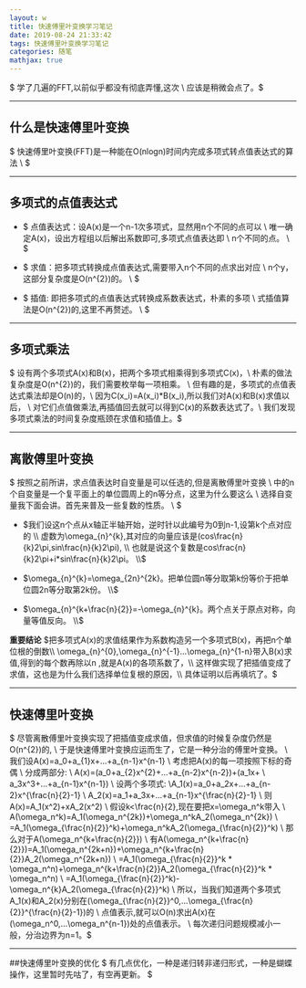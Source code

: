 ```yaml
---
layout: w
title: 快速傅里叶变换学习笔记
date: 2019-08-24 21:33:42
tags: 快速傅里叶变换学习笔记
categories: 随笔
mathjax: true
---
```

$ 学了几遍的FFT,以前似乎都没有彻底弄懂,这次 \\
应该是稍微会点了。$

---
<!-- more -->

## 什么是快速傅里叶变换
$ 快速傅里叶变换(FFT)是一种能在O(nlogn)时间内完成多项式转点值表达式的算法 \\ $

---

## 多项式的点值表达式
 
 *  $ 点值表达式：设A(x)是一个n-1次多项式，显然用n个不同的点可以 \\
       唯一确定A(x)，设出方程组以后解出系数即可,多项式点值表达即 \\
	   n个不同的点。 \\ $
	   
 *  $ 求值：把多项式转换成点值表达式,需要带入n个不同的点求出对应 \\
      n个y，这部分复杂度是O(n^{2})的。 \\ $
	  
 *  $  插值: 即把多项式的点值表达式转换成系数表达式，朴素的多项 \\
       式插值算法是O(n^{2})的,这里不再赘述。 \\ $

---

## 多项式乘法
$ 设有两个多项式A(x)和B(x)，把两个多项式相乘得到多项式C(x)，\\
  朴素的做法复杂度是O(n^{2})的，我们需要枚举每一项相乘。 \\
  但有趣的是，多项式的点值表达式乘法却是O(n)的，\\
  因为C(x_i)=A(x_i)*B(x_i),所以我们对A(x)和B(x)求值以后， \\
  对它们点值做乘法,再插值回去就可以得到C(x)的系数表达式了。\\
  我们发现多项式乘法的时间复杂度瓶颈在求值和插值上。$

---

## 离散傅里叶变换

$ 按照之前所讲，求点值表达时自变量是可以任选的,但是离散傅里叶变换 \\
中的n个自变量是一个复平面上的单位圆周上的n等分点，这里为什么要这么 \\
选择自变量我下面会讲。首先来普及一些复数的性质。 \\ $

* $我们设这n个点从x轴正半轴开始，逆时针以此编号为0到n-1,设第k个点对应的 \\
虚数为\omega_{n}^{k},其对应的向量应该是(cos\frac{n}{k}2\pi,sin\frac{n}{k}2\pi), \\
也就是说这个复数是cos\frac{n}{k}2\pi+i*sin\frac{n}{k}2\pi。 \\$

* $\omega_{n}^{k}=\omega_{2n}^{2k}。把单位圆n等分取第k份等价于把单位圆2n等分取第2k份。 \\$

* $\omega_{n}^{k+\frac{n}{2}}=-\omega_{n}^{k}。两个点关于原点对称，向量等值反向。 \\$

**重要结论** $把多项式A(x)的求值结果作为系数构造另一个多项式B(x)，再把n个单位根的倒数\\
 \omega_{n}^{0},\omega_{n}^{-1}...\omega_{n}^{1-n}带入B(x)求值,得到的每个数再除以n ,就是A(x)的各项系数了，\\
 这样做实现了把插值变成了求值，这也是为什么我们选择单位复根的原因，\\
 具体证明以后再填坑了。$ 


---

## 快速傅里叶变换
$ 尽管离散傅里叶变换实现了把插值变成求值，但求值的时候复杂度仍然是O(n^{2})的, \\
于是快速傅里叶变换应运而生了，它是一种分治的傅里叶变换。 \\
我们设A(x)=a_0+a_{1}x+...+a_{n-1}x^{n-1} \\ 考虑把A(x)的每一项按照下标的奇偶 \\
分成两部分: \\ A(x)=(a_0+a_{2}x^{2}+...+a_{n-2}x^{n-2})+(a_1x+ \\ a_3x^3+...+a_{n-1}x^{n-1}) \\
设两个多项式: \\A_1(x)=a_0+a_2x+...+a_{n-2}x^{\frac{n}{2}-1}  \\
A_2(x)=a_1+a_3x+...+a_{n-1}x^{\frac{n}{2}-1} \\
则A(x)=A_1(x^2)+xA_2(x^2)  \\
假设k<\frac{n}{2},现在要把x=\omega_n^k带入 \\
A(\omega_n^k)=A_1(\omega_n^{2k})+\omega_n^kA_2(\omega_n^{2k}) \\
=A_1(\omega_{\frac{n}{2}}^k)+\omega_n^kA_2(\omega_{\frac{n}{2}}^k) \\
那么对于A(\omega_n^{k+\frac{n}{2}})  \\
有A(\omega_n^{k+\frac{n}{2}})=A_1(\omega_n^{2k+n})+\omega_n^{k+\frac{n}{2}}A_2(\omega_n^{2k+n}) \\
=A_1(\omega_{\frac{n}{2}}^k \* \omega_n^n)+\omega_n^{k+\frac{n}{2}}A_2(\omega_{\frac{n}{2}}^k \* \omega_n^n) \\
=A_1(\omega_{\frac{n}{2}}^k)-\omega_n^{k}A_2(\omega_{\frac{n}{2}}^k)  \\
所以，当我们知道两个多项式A_1(x)和A_2(x)分别在(\omega_{\frac{n}{2}}^0,...\omega_{\frac{n}{2}}^{\frac{n}{2}-1})的 \\
点值表示,就可以O(n)求出A(x)在(\omega_n^0,...\omega_n^{n-1})处的点值表示。 \\
每次递归问题规模减小一般，分治边界为n=1。$


---

##快速傅里叶变换的优化
$ 有几点优化，一种是递归转非递归形式，一种是蝴蝶操作，这里暂时先咕了，有空再更新。 $